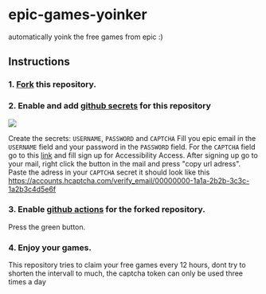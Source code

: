 # epic-games-yoinker
automatically yoink the free games from epic :)

## Instructions

### 1. [Fork](https://github.com/rodeknopje/epic-games-yoinker/fork) this repository.

### 2. Enable and add [github secrets](../../settings/secrets) for this repository

   
   <p align="ceneter"><img src="https://i.imgur.com/wJ5gXaZ.png"></p>
   
   Create the secrets: `USERNAME`, `PASSWORD` and `CAPTCHA`
   Fill you epic email in the `USERNAME` field and your password in the `PASSWORD` field.
   For the `CAPTCHA` field go to this [link](https://dashboard.hcaptcha.com/signup?type=accessibility) and fill sign up for Accessibility Access. After signing up go to your mail, right click the button in the mail and press "copy url adress". Paste the adress in your `CAPTCHA` secret it should look like this https://accounts.hcaptcha.com/verify_email/00000000-1a1a-2b2b-3c3c-1a2b3c4d5e6f
   
   
   


### 3. Enable [github actions](../../actions) for the forked repository.
   Press the green button.
   
### 4. Enjoy your games.
   This repository tries to claim your free games every 12 hours, dont try to shorten the intervall to much, the captcha token can only be used three times a day

